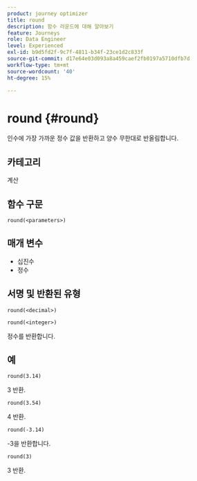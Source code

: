 ```yaml
---
product: journey optimizer
title: round
description: 함수 라운드에 대해 알아보기
feature: Journeys
role: Data Engineer
level: Experienced
exl-id: b9d5fd2f-9c7f-4811-b34f-23ce1d2c833f
source-git-commit: d17e64e03d093a8a459caef2fb0197a5710dfb7d
workflow-type: tm+mt
source-wordcount: '40'
ht-degree: 15%

---
```


# round {#round}

인수에 가장 가까운 정수 값을 반환하고 양수 무한대로 반올림합니다.

## 카테고리

계산

## 함수 구문

`round(<parameters>)`

## 매개 변수

* 십진수
* 정수

## 서명 및 반환된 유형

`round(<decimal>)`

`round(<integer>)`

정수를 반환합니다.

## 예

`round(3.14)`

3 반환.

`round(3.54)`

4 반환.

`round(-3.14)`

-3을 반환합니다.

`round(3)`

3 반환.
